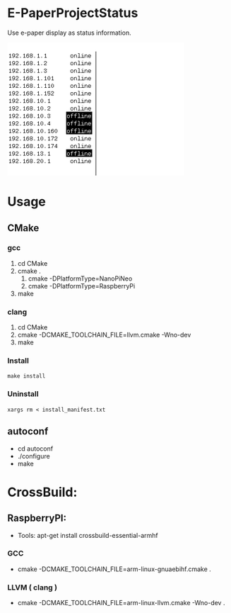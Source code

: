 


# E-PaperProjectStatus
Use e-paper display as status information. 

![Screenshot](Screens/image.bmp)

# Usage 

## CMake
### gcc
1. cd CMake
2. cmake .
 	1. cmake -DPlatformType=NanoPiNeo
	2. cmake -DPlatformType=RaspberryPi
3. make

### clang
1. cd CMake
2. cmake -DCMAKE_TOOLCHAIN_FILE=llvm.cmake -Wno-dev
3. make

### Install
	make install
### Uninstall
	xargs rm < install_manifest.txt

## autoconf
 - cd autoconf
 - ./configure
 - make
 
# CrossBuild:
## RaspberryPI:
 - Tools: apt-get install crossbuild-essential-armhf 
### GCC
 - cmake -DCMAKE_TOOLCHAIN_FILE=arm-linux-gnuaebihf.cmake .
### LLVM ( clang )
- cmake -DCMAKE_TOOLCHAIN_FILE=arm-linux-llvm.cmake -Wno-dev .
